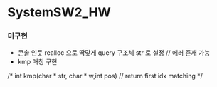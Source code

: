 # SystemSW2_HW

### 미구현

- 콘솔 인풋 realloc 으로 딱맞게 query 구조체 str 로 설정 // 에러 존재 가능
- kmp 매칭 구현

/* int kmp(char * str, char * w,int pos) // return first idx matching */
